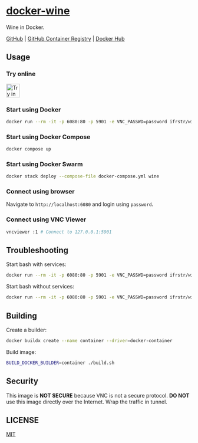 # [docker-wine](https://github.com/ifrstr/docker-wine)

Wine in Docker.

[GitHub](https://github.com/ifrstr/docker-wine)
|
[GitHub Container Registry](https://github.com/ifrstr/docker-wine/pkgs/container/docker-wine)
|
[Docker Hub](https://hub.docker.com/r/ifrstr/wine)

## Usage

### Try online

<a href="https://labs.play-with-docker.com/?stack=https://raw.githubusercontent.com/ifrstr/docker-wine/master/docker-compose.yml" target="_blank"><img src="https://raw.githubusercontent.com/play-with-docker/stacks/master/assets/images/button.png" alt="Try in PWD" height="37"/></a>

### Start using Docker

```sh
docker run --rm -it -p 6080:80 -p 5901 -e VNC_PASSWD=password ifrstr/wine
```

### Start using Docker Compose

```sh
docker compose up
```

### Start using Docker Swarm

```sh
docker stack deploy --compose-file docker-compose.yml wine
```

### Connect using browser

Navigate to `http://localhost:6080` and login using `password`.

### Connect using VNC Viewer

```sh
vncviewer :1 # Connect to 127.0.0.1:5901
```

## Troubleshooting

Start bash with services:

```sh
docker run --rm -it -p 6080:80 -p 5901 -e VNC_PASSWD=password ifrstr/wine /sbin/my_init -- bash -l
```

Start bash without services:

```sh
docker run --rm -it -p 6080:80 -p 5901 -e VNC_PASSWD=password ifrstr/wine bash
```

## Building

Create a builder:

```sh
docker buildx create --name container --driver=docker-container
```

Build image:

```sh
BUILD_DOCKER_BUILDER=container ./build.sh
```

## Security

This image is **NOT SECURE** because VNC is not a secure protocol. **DO NOT** use this image directly over the Internet. Wrap the traffic in tunnel.

## LICENSE

[MIT](https://github.com/ifrstr/docker-wine/blob/master/LICENSE)
